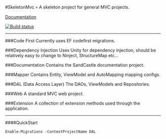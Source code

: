 #SkeletonMvc :skull:
A skeleton project for general MVC projects.

[Documentation](http://mcnultyyy.github.io/SkeletonMvc "SkeletonMvc Documentation")

[![Build status](https://ci.appveyor.com/api/projects/status/95cde753hdyvnkvu?svg=true)](https://ci.appveyor.com/project/william/skeletonmvc)

---

###Code First
Currently uses EF codefirst migrations.

###Dependency Injection
Uses Unity for dependency injection, should be relatively easy to change to Ninject, StructureMap etc...

###Documentation
Contains the SandCastle documentation project.

###Mapper
Contains Entity, ViewModel and AutoMapping mapping configs.

###DAL (Data Access Layer)
The DAOs, ViewModels and Repositories.

###Web
A standard MVC web project.

###Extension
A collection of extension methods used through the application.
  
  
---  
  
####QuickStart
```
Enable-Migrations -ContextProjectName DAL
```
